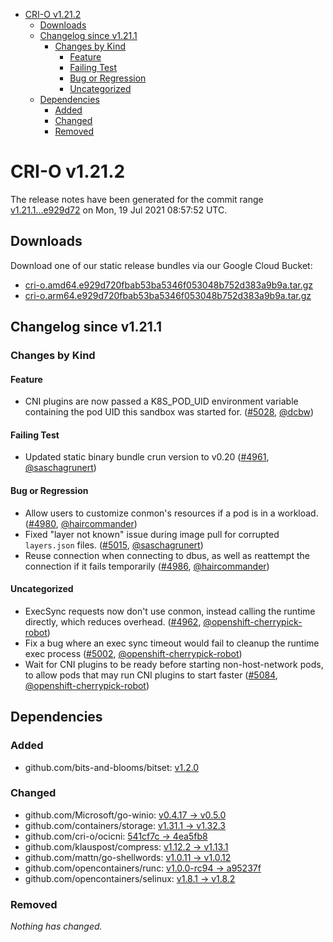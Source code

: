 - [CRI-O v1.21.2](#cri-o-v1212)
  - [Downloads](#downloads)
  - [Changelog since v1.21.1](#changelog-since-v1211)
    - [Changes by Kind](#changes-by-kind)
      - [Feature](#feature)
      - [Failing Test](#failing-test)
      - [Bug or Regression](#bug-or-regression)
      - [Uncategorized](#uncategorized)
  - [Dependencies](#dependencies)
    - [Added](#added)
    - [Changed](#changed)
    - [Removed](#removed)

# CRI-O v1.21.2

The release notes have been generated for the commit range
[v1.21.1...e929d72](https://github.com/cri-o/cri-o/compare/v1.21.1...e929d720fbab53ba5346f053048b752d383a9b9a) on Mon, 19 Jul 2021 08:57:52 UTC.

## Downloads

Download one of our static release bundles via our Google Cloud Bucket:

- [cri-o.amd64.e929d720fbab53ba5346f053048b752d383a9b9a.tar.gz](https://storage.googleapis.com/k8s-conform-cri-o/artifacts/cri-o.amd64.e929d720fbab53ba5346f053048b752d383a9b9a.tar.gz)
- [cri-o.arm64.e929d720fbab53ba5346f053048b752d383a9b9a.tar.gz](https://storage.googleapis.com/k8s-conform-cri-o/artifacts/cri-o.arm64.e929d720fbab53ba5346f053048b752d383a9b9a.tar.gz)

## Changelog since v1.21.1

### Changes by Kind

#### Feature
 - CNI plugins are now passed a K8S_POD_UID environment variable containing the pod UID this sandbox was started for. ([#5028](https://github.com/cri-o/cri-o/pull/5028), [@dcbw](https://github.com/dcbw))

#### Failing Test
 - Updated static binary bundle crun version to v0.20 ([#4961](https://github.com/cri-o/cri-o/pull/4961), [@saschagrunert](https://github.com/saschagrunert))

#### Bug or Regression
 - Allow users to customize conmon's resources if a pod is in a workload. ([#4980](https://github.com/cri-o/cri-o/pull/4980), [@haircommander](https://github.com/haircommander))
 - Fixed "layer not known" issue during image pull for corrupted `layers.json` files. ([#5015](https://github.com/cri-o/cri-o/pull/5015), [@saschagrunert](https://github.com/saschagrunert))
 - Reuse connection when connecting to dbus, as well as reattempt the connection if it fails temporarily ([#4986](https://github.com/cri-o/cri-o/pull/4986), [@haircommander](https://github.com/haircommander))

#### Uncategorized
 - ExecSync requests now don't use conmon, instead calling the runtime directly, which reduces overhead. ([#4962](https://github.com/cri-o/cri-o/pull/4962), [@openshift-cherrypick-robot](https://github.com/openshift-cherrypick-robot))
 - Fix a bug where an exec sync timeout would fail to cleanup the runtime exec process ([#5002](https://github.com/cri-o/cri-o/pull/5002), [@openshift-cherrypick-robot](https://github.com/openshift-cherrypick-robot))
 - Wait for CNI plugins to be ready before starting non-host-network pods, to allow pods that may run CNI plugins to start faster ([#5084](https://github.com/cri-o/cri-o/pull/5084), [@openshift-cherrypick-robot](https://github.com/openshift-cherrypick-robot))

## Dependencies

### Added
- github.com/bits-and-blooms/bitset: [v1.2.0](https://github.com/bits-and-blooms/bitset/tree/v1.2.0)

### Changed
- github.com/Microsoft/go-winio: [v0.4.17 → v0.5.0](https://github.com/Microsoft/go-winio/compare/v0.4.17...v0.5.0)
- github.com/containers/storage: [v1.31.1 → v1.32.3](https://github.com/containers/storage/compare/v1.31.1...v1.32.3)
- github.com/cri-o/ocicni: [541cf7c → 4ea5fb8](https://github.com/cri-o/ocicni/compare/541cf7c...4ea5fb8)
- github.com/klauspost/compress: [v1.12.2 → v1.13.1](https://github.com/klauspost/compress/compare/v1.12.2...v1.13.1)
- github.com/mattn/go-shellwords: [v1.0.11 → v1.0.12](https://github.com/mattn/go-shellwords/compare/v1.0.11...v1.0.12)
- github.com/opencontainers/runc: [v1.0.0-rc94 → a95237f](https://github.com/opencontainers/runc/compare/v1.0.0-rc94...a95237f)
- github.com/opencontainers/selinux: [v1.8.1 → v1.8.2](https://github.com/opencontainers/selinux/compare/v1.8.1...v1.8.2)

### Removed
_Nothing has changed._

